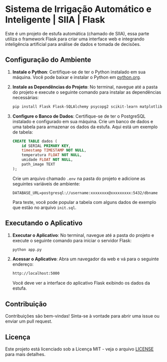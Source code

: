 # Sistema de Irrigação Automático e Inteligente | SIIA | Flask

Este é um projeto de estufa automática (chamado de SIIA), essa parte utiliza o framework Flask para criar uma interface web e integrando inteligência artificial para análise de dados e tomada de decisões.

## Configuração do Ambiente

1. **Instale o Python**: Certifique-se de ter o Python instalado em sua máquina. Você pode baixar e instalar o Python em [python.org](https://www.python.org/).

2. **Instale as Dependências do Projeto**: No terminal, navegue até a pasta do projeto e execute o seguinte comando para instalar as dependências necessárias:

    ```bash
    pip install Flask Flask-SQLAlchemy psycopg2 scikit-learn matplotlib opencv-python-headless python-dotenv paho-mqtt argon2-cffi firebase-admin
    ```

3. **Configure o Banco de Dados**: Certifique-se de ter o PostgreSQL instalado e configurado em sua máquina. Crie um banco de dados e uma tabela para armazenar os dados da estufa. Aqui está um exemplo de tabela:

    ```sql
    CREATE TABLE dados (
        id SERIAL PRIMARY KEY,
        timestamp TIMESTAMP NOT NULL,
        temperatura FLOAT NOT NULL,       
        umidade FLOAT NOT NULL,
        path_image TEXT
    );
    ```

    Crie um arquivo chamado `.env` na pasta do projeto e adicione as seguintes variáveis de ambiente:

    ```env
    DATABASE_URL=postgresql://username:xxxxxxxx@xxxxxxxxx:5432/dbname
    ```

    Para teste, você pode popular a tabela com alguns dados de exemplo que estão no arquivo `init.sql`.

## Executando o Aplicativo

1. **Executar o Aplicativo**: No terminal, navegue até a pasta do projeto e execute o seguinte comando para iniciar o servidor Flask:

    ```bash
    python app.py
    ```

2. **Acessar o Aplicativo**: Abra um navegador da web e vá para o seguinte endereço:

    ```bash
    http://localhost:5000
    ```

    Você deve ver a interface do aplicativo Flask exibindo os dados da estufa.

## Contribuição

Contribuições são bem-vindas! Sinta-se à vontade para abrir uma issue ou enviar um pull request.

## Licença

Este projeto está licenciado sob a Licença MIT - veja o arquivo [LICENSE](LICENSE) para mais detalhes.
